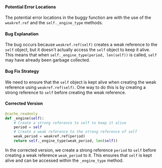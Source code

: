 #### Potential Error Locations
The potential error locations in the buggy function are with the use of the `weakref.ref` and the `self._engine_type` methods.

#### Bug Explanation
The bug occurs because `weakref.ref(self)` creates a weak reference to the `self` object, but it doesn't actually access the `self` object to keep it alive. This means that when `self._engine_type(period, len(self))` is called, `self` may have already been garbage collected.

#### Bug Fix Strategy
We need to ensure that the `self` object is kept alive when creating the weak reference using `weakref.ref(self)`. One way to do this is by creating a strong reference to `self` before creating the weak reference.

#### Corrected Version
```python
@cache_readonly
def _engine(self):
    # Create a strong reference to self to keep it alive
    period = self
    # Create a weak reference to the strong reference of self
    weak_period = weakref.ref(period)
    return self._engine_type(weak_period, len(self))
```
In the corrected version, we create a strong reference `period` to `self` before creating a weak reference `weak_period` to it. This ensures that `self` is kept alive and can be accessed within the `_engine_type` method.